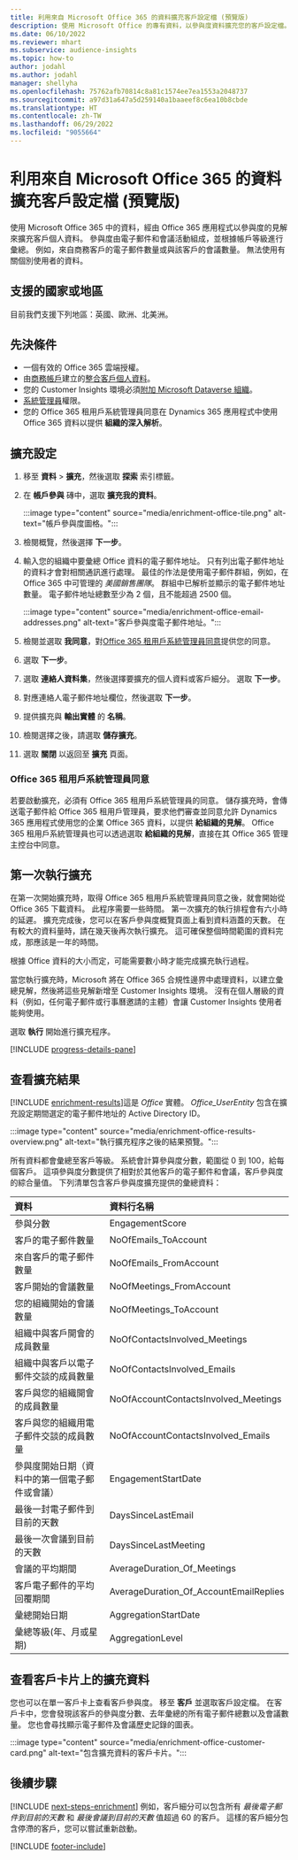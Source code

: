 ```yaml
---
title: 利用來自 Microsoft Office 365 的資料擴充客戶設定檔 (預覽版)
description: 使用 Microsoft Office 的專有資料，以參與度資料擴充您的客戶設定檔。
ms.date: 06/10/2022
ms.reviewer: mhart
ms.subservice: audience-insights
ms.topic: how-to
author: jodahl
ms.author: jodahl
manager: shellyha
ms.openlocfilehash: 75762afb70814c8a81c1574ee7ea1553a2048737
ms.sourcegitcommit: a97d31a647a5d259140a1baaeef8c6ea10b8cbde
ms.translationtype: HT
ms.contentlocale: zh-TW
ms.lasthandoff: 06/29/2022
ms.locfileid: "9055664"
---
```

# <a name="enrich-customer-profiles-with-data-from-microsoft-office-365-preview"></a>利用來自 Microsoft Office 365 的資料擴充客戶設定檔 (預覽版)

使用 Microsoft Office 365 中的資料，經由 Office 365 應用程式以參與度的見解來擴充客戶個人資料。 參與度由電子郵件和會議活動組成，並根據帳戶等級進行彙總。 例如，來自商務客戶的電子郵件數量或與該客戶的會議數量。 無法使用有關個別使用者的資料。

## <a name="supported-countries-or-regions"></a>支援的國家或地區

目前我們支援下列地區：英國、歐洲、北美洲。

## <a name="prerequisites"></a>先決條件

- 一個有效的 Office 365 雲端授權。
- 由[商務帳戶](work-with-business-accounts.md)建立的[整合客戶個人資料](customer-profiles.md)。
- 您的 Customer Insights 環境必須[附加 Microsoft Dataverse 組織](create-environment.md#step-3-connect-to-microsoft-dataverse)。
- [系統管理員](permissions.md#admin)權限。
- 您的 Office 365 租用戶系統管理員同意在 Dynamics 365 應用程式中使用 Office 365 資料以提供 **組織的深入解析**。

## <a name="configure-the-enrichment"></a>擴充設定

1. 移至 **資料** > **擴充**，然後選取 **探索** 索引標籤。

1. 在 **帳戶參與** 磚中，選取 **擴充我的資料**。

   :::image type="content" source="media/enrichment-office-tile.png" alt-text="帳戶參與度圖格。":::

1. 檢閱概覽，然後選擇 **下一步**。

1. 輸入您的組織中要彙總 Office 資料的電子郵件地址。 只有列出電子郵件地址的資料才會對相關通訊進行處理。 最佳的作法是使用電子郵件群組，例如，在 Office 365 中可管理的 *美國銷售團隊*。 群組中已解析並顯示的電子郵件地址數量。 電子郵件地址總數至少為 2 個，且不能超過 2500 個。

   :::image type="content" source="media/enrichment-office-email-addresses.png" alt-text="客戶參與度電子郵件地址。":::

1. 檢閱並選取 **我同意**，對[Office 365 租用戶系統管理員同意](#office-365-tenant-administrator-consent)提供您的同意。

1. 選取 **下一步**。

1. 選取 **連絡人資料集**，然後選擇要擴充的個人資料或客戶細分。 選取 **下一步**。

1. 對應連絡人電子郵件地址欄位，然後選取 **下一步**。

1. 提供擴充與 **輸出實體** 的 **名稱**。

1. 檢閱選擇之後，請選取 **儲存擴充**。

1. 選取 **關閉** 以返回至 **擴充** 頁面。

### <a name="office-365-tenant-administrator-consent"></a>Office 365 租用戶系統管理員同意

若要啟動擴充，必須有 Office 365 租用戶系統管理員的同意。 儲存擴充時，會傳送電子郵件給 Office 365 租用戶管理員，要求他們審查並同意允許 Dynamics 365 應用程式使用您的企業 Office 365 資料，以提供 **給組織的見解**。 Office 365 租用戶系統管理員也可以透過選取 **給組織的見解**，直接在其 Office 365 管理主控台中同意。

## <a name="running-the-enrichment-for-the-first-time"></a>第一次執行擴充

在第一次開始擴充時，取得 Office 365 租用戶系統管理員同意之後，就會開始從 Office 365 下載資料。 此程序需要一些時間。 第一次擴充的執行排程會有六小時的延遲。 擴充完成後，您可以在客戶參與度概覽頁面上看到資料涵蓋的天數。 在有較大的資料量時，請在幾天後再次執行擴充。 這可確保整個時間範圍的資料完成，那應該是一年的時間。

根據 Office 資料的大小而定，可能需要數小時才能完成擴充執行過程。

當您執行擴充時，Microsoft 將在 Office 365 合規性邊界中處理資料，以建立彙總見解，然後將這些見解新增至 Customer Insights 環境。 沒有在個人層級的資料（例如，任何電子郵件或行事曆邀請的主體）會讓 Customer Insights 使用者能夠使用。

選取 **執行** 開始進行擴充程序。

[!INCLUDE [progress-details-pane](includes/progress-details-pane.md)]

## <a name="view-enrichment-results"></a>查看擴充結果

[!INCLUDE [enrichment-results](includes/enrichment-results.md)]這是 *Office* 實體。 *Office_UserEntity* 包含在擴充設定期間選定的電子郵件地址的 Active Directory ID。

:::image type="content" source="media/enrichment-office-results-overview.png" alt-text="執行擴充程序之後的結果預覽。":::

所有資料都會彙總至客戶等級。 系統會計算參與度分數，範圍從 0 到 100，給每個客戶。 這項參與度分數提供了相對於其他客戶的電子郵件和會議，客戶參與度的綜合量值。 下列清單包含客戶參與度擴充提供的彙總資料：

| 資料​​                                                                              | 資料行名稱                              |
| :-------------------------------------------------------------------------------- |:---------------------------------------- |
| 參與分數                                                                  |  EngagementScore                         |
| 客戶的電子郵件數量                                                       |  NoOfEmails_ToAccount                    |
| 來自客戶的電子郵件數量                                                     |  NoOfEmails_FromAccount                  |
| 客戶開始的會議數量                                           |  NoOfMeetings_FromAccount                |
| 您的組織開始的會議數量                                 |  NoOfMeetings_ToAccount                  |
| 組織中與客戶開會的成員數量                  |  NoOfContactsInvolved_Meetings           |
| 組織中與客戶以電子郵件交談的成員數量       |  NoOfContactsInvolved_Emails             |
| 客戶與您的組織開會的成員數量                  |  NoOfAccountContactsInvolved_Meetings    |
| 客戶與您的組織用電子郵件交談的成員數量       |  NoOfAccountContactsInvolved_Emails      |
| 參與度開始日期（資料中的第一個電子郵件或會議）                        |  EngagementStartDate                     |
| 最後一封電子郵件到目前的天數                                                             |  DaysSinceLastEmail                      |
| 最後一次會議到目前的天數                                                           |  DaysSinceLastMeeting                    |
| 會議的平均期間                                                      |  AverageDuration_Of_Meetings             |
| 客戶電子郵件的平均回覆期間                                    |  AverageDuration_Of_AccountEmailReplies  |
| 彙總開始日期                                                            |  AggregationStartDate                    |
| 彙總等級(年、月或星期)                                          |  AggregationLevel                        |

## <a name="see-enrichment-data-on-the-customer-card"></a>查看客戶卡片上的擴充資料

您也可以在單一客戶卡上查看客戶參與度。 移至 **客戶** 並選取客戶設定檔。 在客戶卡中，您會發現該客戶的參與度分數、去年彙總的所有電子郵件總數以及會議數量。 您也會尋找顯示電子郵件及會議歷史記錄的圖表。

:::image type="content" source="media/enrichment-office-customer-card.png" alt-text="包含擴充資料的客戶卡片。":::

## <a name="next-steps"></a>後續步驟

[!INCLUDE [next-steps-enrichment](includes/next-steps-enrichment.md)]
例如，客戶細分可以包含所有 *最後電子郵件到目前的天數* 和 *最後會議到目前的天數* 值超過 60 的客戶。 這樣的客戶細分包含停滯的客戶，您可以嘗試重新啟動。

[!INCLUDE [footer-include](includes/footer-banner.md)]

